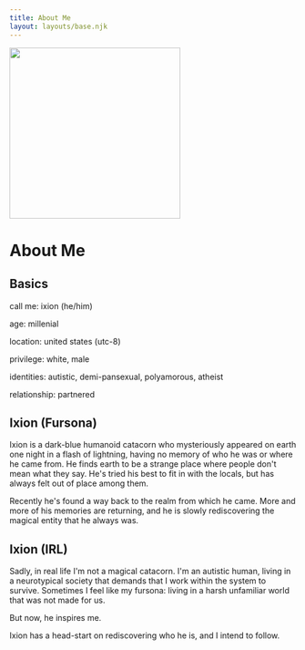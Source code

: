 ```yaml
---
title: About Me
layout: layouts/base.njk
---
```


<img src="/img/ixion-portrait.png" width=300px class="float-right border-image">

# About Me

## Basics

call me: ixion (he/him)

age: millenial

location: united states (utc-8)

privilege: white, male

identities: autistic, demi-pansexual, polyamorous, atheist

relationship: partnered


## Ixion (Fursona)

Ixion is a dark-blue humanoid catacorn who mysteriously appeared on earth one night in a flash of lightning, having no memory of who he was or where he came from. He finds earth to be a strange place where people don't mean what they say. He's tried his best to fit in with the locals, but has always felt out of place among them.

Recently he's found a way back to the realm from which he came. More and more of his memories are returning, and he is slowly rediscovering the magical entity that he always was.

## Ixion (IRL)

Sadly, in real life I'm not a magical catacorn. I'm an autistic human, living in a neurotypical society that demands that I work within the system to survive. Sometimes I feel like my fursona: living in a harsh unfamiliar world that was not made for us.

But now, he inspires me.

Ixion has a head-start on rediscovering who he is, and I intend to follow.